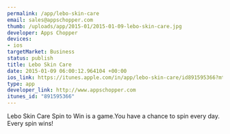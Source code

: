 ```yaml
--- 
permalink: /app/lebo-skin-care
email: sales@appschopper.com
thumb: /uploads/app/2015-01/2015-01-09-lebo-skin-care.jpg
developer: Apps Chopper
devices: 
- ios
targetMarket: Business
status: publish
title: Lebo Skin Care
date: 2015-01-09 06:00:12.964104 +00:00
ios_link: https://itunes.apple.com/in/app/lebo-skin-care/id891595366?mt=8
type: app
developer_link: http://www.appschopper.com
itunes_id: "891595366"
---
```


Lebo Skin Care Spin to Win is a game.You have a chance to spin every day. Every spin wins!
